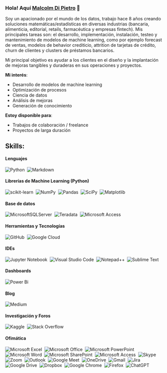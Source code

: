 ### Hola! Aquí [Malcolm Di Pietro](https://malcolmdpc.github.io) 👋

Soy un apacionado por el mundo de los datos, trabajo hace 8 años creando soluciones matemáticas/estadísticas en diversas industrias (bancaria, alimenticia, editorial, retails, farmacéutica y empresas fintech).
Mis principales tareas son: el desarrollo, implementación, instalación, testeo y mantenimiento de modelos de machine learning, como por ejemplo forecast de ventas, modelos de behavior crediticio, attrition de tarjetas de crédito, churn de clientes y clusters de préstamos bancarios.

Mi principal objetivo es ayudar a los clientes en el diseño y la implantación de mejoras tangibles y duraderas en sus operaciones y proyectos.



**Mi interés**:
- Desarrollo de modelos de machine learning
- Optimización de procesos
- Ciencia de datos
- Análisis de mejoras
- Generación de conocimiento

 **Estoy disponible para**:

- Trabajos de colaboración / freelance
- Proyectos de larga duración

## Skills:

#### Lenguajes

![Python](https://img.shields.io/badge/Python-3776AB?style=for-the-badge&logo=python&logoColor=white)&nbsp;
![Markdown](https://img.shields.io/badge/markdown-%23000000.svg?style=for-the-badge&logo=markdown&logoColor=white)

#### Librerías de Machine Learning (Python)

![scikit-learn](https://img.shields.io/badge/scikit--learn-%23F7931E.svg?style=for-the-badge&logo=scikit-learn&logoColor=white)&nbsp;
![NumPy](https://img.shields.io/badge/numpy-%23013243.svg?style=for-the-badge&logo=numpy&logoColor=white)&nbsp;
![Pandas](https://img.shields.io/badge/pandas-%23150458.svg?style=for-the-badge&logo=pandas&logoColor=white)&nbsp;
![SciPy](https://img.shields.io/badge/SciPy-%230C55A5.svg?style=for-the-badge&logo=scipy&logoColor=%white)&nbsp;
![Matplotlib](https://img.shields.io/badge/Matplotlib-%23ffffff.svg?tyle=for-the-badge&logo=Matplotlib&logoColor=black)

#### Base de datos

![MicrosoftSQLServer](https://img.shields.io/badge/Microsoft%20SQL%20Server-CC2927?style=for-the-badge&logo=microsoft%20sql%20server&logoColor=white)&nbsp;
![Teradata](https://img.shields.io/badge/Teradata-F37440?style=for-the-badge&logo=teradata&logoColor=white)&nbsp;
![Microsoft Access](https://img.shields.io/badge/Microsoft_Access-A4373A?style=for-the-badge&logo=microsoft-access&logoColor=white)

#### Herramientas y Tecnologías

![GitHub](https://img.shields.io/badge/github-%23121011.svg?style=for-the-badge&logo=github&logoColor=white)&nbsp;
![Google Cloud](https://img.shields.io/badge/Google_Cloud-4285F4?style=flat&logo=google-cloud&logoColor=white)&nbsp;

#### IDEs

![Jupyter Notebook](https://img.shields.io/badge/jupyter-%23FA0F00.svg?style=for-the-badge&logo=jupyter&logoColor=white)&nbsp;
![Visual Studio Code](https://img.shields.io/badge/Visual%20Studio%20Code-0078d7.svg?style=for-the-badge&logo=visual-studio-code&logoColor=white)&nbsp;
![Notepad++](https://img.shields.io/badge/Notepad++-90E59A.svg?style=for-the-badge&logo=notepad%2b%2b&logoColor=black)&nbsp;
![Sublime Text](https://img.shields.io/badge/sublime_text-%23575757.svg?style=for-the-badge&logo=sublime-text&logoColor=important)

#### Dashboards

![Power Bi](https://img.shields.io/badge/power_bi-F2C811?style=for-the-badge&logo=powerbi&logoColor=black)

#### Blog

![Medium](https://img.shields.io/badge/Medium-12100E?style=for-the-badge&logo=medium&logoColor=white)

#### Investigación y Foros

![Kaggle](https://img.shields.io/badge/Kaggle-035a7d?style=for-the-badge&logo=kaggle&logoColor=white)&nbsp;
![Stack Overflow](https://img.shields.io/badge/-Stackoverflow-FE7A16?style=for-the-badge&logo=stack-overflow&logoColor=white)

#### Ofimática

![Microsoft Excel](https://img.shields.io/badge/Microsoft_Excel-217346?style=for-the-badge&logo=microsoft-excel&logoColor=white)&nbsp;
![Microsoft Office](https://img.shields.io/badge/Microsoft_Office-D83B01?style=for-the-badge&logo=microsoft-office&logoColor=white)&nbsp;
![Microsoft PowerPoint](https://img.shields.io/badge/Microsoft_PowerPoint-B7472A?style=for-the-badge&logo=microsoft-powerpoint&logoColor=white)&nbsp;
![Microsoft Word](https://img.shields.io/badge/Microsoft_Word-2B579A?style=for-the-badge&logo=microsoft-word&logoColor=white)&nbsp;
![Microsoft SharePoint ](https://img.shields.io/badge/Microsoft_SharePoint-0078D4?style=for-the-badge&logo=microsoft-sharepoint&logoColor=white)&nbsp;
![Microsoft Access](https://img.shields.io/badge/Microsoft_Access-A4373A?style=for-the-badge&logo=microsoft-access&logoColor=white)&nbsp;
![Skype](https://img.shields.io/badge/Skype-%2300AFF0.svg?style=for-the-badge&logo=Skype&logoColor=white)&nbsp;
![Zoom](https://img.shields.io/badge/Zoom-2D8CFF?style=for-the-badge&logo=zoom&logoColor=white)&nbsp;
![Outlook](https://img.shields.io/badge/Microsoft_Outlook-0078D4?style=for-the-badge&logo=microsoft-outlook&logoColor=white)&nbsp;
![Google Meet](https://img.shields.io/badge/Google%20Meet-00897B?style=for-the-badge&logo=google-meet&logoColor=white)&nbsp;
![OneDrive](https://img.shields.io/badge/OneDrive-white?style=for-the-badge&logo=Microsoft%20OneDrive&logoColor=0078D4)&nbsp;
![Gmail](https://img.shields.io/badge/Gmail-D14836?style=for-the-badge&logo=gmail&logoColor=white)&nbsp;
![Jira](https://img.shields.io/badge/jira-%230A0FFF.svg?style=for-the-badge&logo=jira&logoColor=white)&nbsp;
![Google Drive](https://img.shields.io/badge/Google%20Drive-4285F4?style=for-the-badge&logo=googledrive&logoColor=white)&nbsp;
![Dropbox](https://img.shields.io/badge/Dropbox-%233B4D98.svg?style=for-the-badge&logo=Dropbox&logoColor=white)&nbsp;
![Google Chrome](https://img.shields.io/badge/Google%20Chrome-4285F4?style=for-the-badge&logo=GoogleChrome&logoColor=white)&nbsp;
![Firefox](https://img.shields.io/badge/Firefox-FF7139?style=for-the-badge&logo=Firefox-Browser&logoColor=white)&nbsp;
![ChatGPT](https://img.shields.io/badge/chatGPT-74aa9c?style=for-the-badge&logo=openai&logoColor=white)


<!--
**malcolmdpc/malcolmdpc** is a ✨ _special_ ✨ repository because its `README.md` (this file) appears on your GitHub profile.

Here are some ideas to get you started:

- 🔭 I’m currently working on ...
- 🌱 I’m currently learning ...
- 👯 I’m looking to collaborate on ...
- 🤔 I’m looking for help with ...
- 💬 Ask me about ...
- 📫 How to reach me: ...
- 😄 Pronouns: ...
- ⚡ Fun fact: ...
-->
